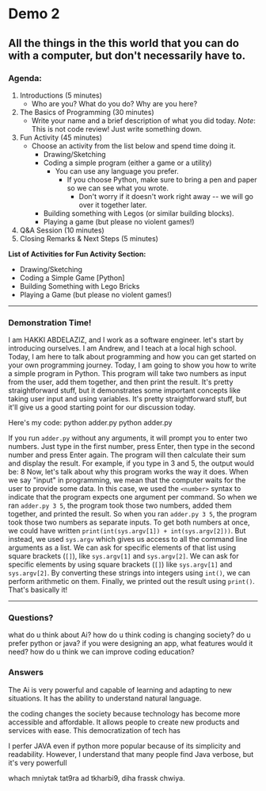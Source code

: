 # Demo 2

## All the things in the this world that you can do with a computer, but don't necessarily have to.

### Agenda:

1. Introductions (5 minutes)
   - Who are you? What do you do? Why are you here?
2. The Basics of Programming (30 minutes)
   - Write your name and a brief description of what you did today.
     _Note_: This is not code review! Just write something down.
3. Fun Activity (45 minutes)
   - Choose an activity from the list below and spend time doing it.
     - Drawing/Sketching
     - Coding a simple program (either a game or a utility)
       - You can use any language you prefer.
         - If you choose Python, make sure to bring a pen and paper so we can see what you wrote.
           - Don't worry if it doesn't work right away -- we will go over it together later.
     - Building something with Legos (or similar building blocks).
     - Playing a game (but please no violent games!)
4. Q&A Session (10 minutes)
5. Closing Remarks & Next Steps (5 minutes)

**List of Activities for Fun Activity Section:**

- Drawing/Sketching
- Coding a Simple Game [Python]
- Building Something with Lego Bricks
- Playing a Game (but please no violent games!)

---

### Demonstration Time!

I am HAKKI ABDELAZIZ, and I work as a software engineer.
let's start by introducing ourselves. I am Andrew, and I teach at a local high school. Today, I am here to talk about programming and how you can get started on your own programming journey.
Today, I am going to show you how to write a simple program in Python.
This program will take two numbers as input from the user, add them together, and then print the result.
It's pretty straightforward stuff, but it demonstrates some important concepts like taking user input and using variables.
It's pretty straightforward stuff, but it'll give us a good starting point for our discussion today.

Here's my code:
python adder.py
python adder.py <number> <number>

If you run `adder.py` without any arguments, it will prompt you to enter two numbers.
Just type in the first number, press Enter, then type in the second number and press Enter again.
The program will then calculate their sum and display the result.
For example, if you type in 3 and 5, the output would be: 8
Now, let's talk about why this program works the way it does.
When we say "input" in programming, we mean that the computer waits for the user to provide some data.
In this case, we used the `<number>` syntax to indicate that the program expects one argument per command.
So when we ran `adder.py 3 5`, the program took those two numbers, added them together, and printed the result.
So when you ran `adder.py 3 5`, the program took those two numbers as separate inputs.
To get both numbers at once, we could have written `print(int(sys.argv[1]) + int(sys.argv[2]))`.
But instead, we used `sys.argv` which gives us access to all the command line arguments as a list.
We can ask for specific elements of that list using square brackets (`[]`), like `sys.argv[1]` and `sys.argv[2]`.
We can ask for specific elements by using square brackets (`[]`) like `sys.argv[1]` and `sys.argv[2]`.
By converting these strings into integers using `int()`, we can perform arithmetic on them.
Finally, we printed out the result using `print()`.
That's basically it!

---

### Questions?

what do u think about Ai?
how do u think coding is changing society?
do u prefer python or java?
if you were designing an app, what features would it need?
how do u think we can improve coding education?</s>

### Answers

The Ai is very powerful and capable of learning and adapting to new situations. It has the ability to understand natural language.

the coding changes the society because technology has become more accessible and affordable. It allows people to create new products and services with ease. This democratization of tech has

I perfer JAVA even if python more popular because of its simplicity and readability. However, I understand that many people find Java verbose, but it's very powerfull

whach mniytak tat9ra ad tkharbi9, diha frassk chwiya.
